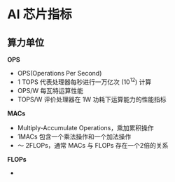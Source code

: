 # AI 芯片指标

## 算力单位

**OPS**

* OPS(Operations Per Second)
* 1 TOPS 代表处理器每秒进行一万亿次 $(10^{12})$ 计算
* OPS/W 每瓦特运算性能
* TOPS/W 评价处理器在 1W 功耗下运算能力的性能指标

**MACs**

* Multiply-Accumulate Operations，乘加累积操作
* 1MACs 包含一个乘法操作和一个加法操作
* ～ 2FLOPs，通常 MACs 与 FLOPs 存在一个2倍的关系

**FLOPs**

* 